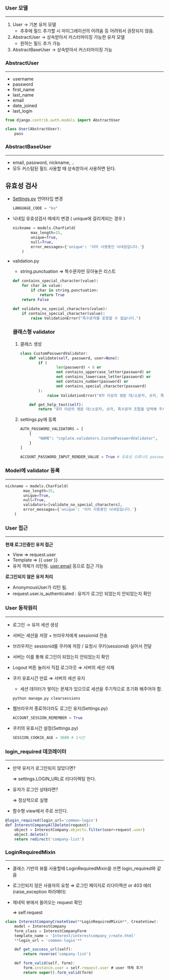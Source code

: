 ### User 모델

---

1. User → 기본 유저 모델
    - 추후에 필드 추가할 시 마이그레이션의 어려움 등 어려워서 권장되지 않음.
2. AbstractUser → 상속받아서 커스터마이징 가능한 유저 모델
    - 원하는 필드 추가 가능
3. AbstractBaseUser → 상속받아서 커스터마이징 가능

### AbstractUser

---

- username
- password
- first_name
- last_name
- email
- date_joined
- last_login

```jsx
from django.contrib.auth.models import AbstractUser

class User(AbstractUser):
    pass
```

### AbstractBaseUser

---

- email, password, nickname, ..
- 모두 커스텀된 필드 사용할 때 상속받아서 사용하면 된다.

## 유효성 검사
- [Settings.py](http://settings.py) 언어타입 변경

    ```python
    LANGUAGE_CODE = "ko"
    ```

- 닉네임 유효성검사 메세지 변경 ( unique에 걸리게되는 경우 )

    ```python
    nickname = models.CharField(
            max_length=15, 
            unique=True, 
            null=True,
            error_messages={'unique': '이미 사용중인 닉네임입니다.'}
        )
    ```

- validation.py
    - string.punctuation ⇒ 특수문자만 모아놓은 리스트

    ```python
    def contains_special_character(value):
        for char in value:
            if char in string.punctuation:
                return True
        return False

    def validate_no_special_characters(value):
        if contains_special_character(value):
            raise ValidationError("특수문자를 포함할 수 없습니다.")
    ```

    ### 클래스형 validator

    1. 클래스 생성

        ```python
        class CustomPasswordValidator:
            def validate(self, password, user=None):
                if (
                        len(password) < 8 or
                        not contains_uppercase_letter(password) or
                        not contains_lowercase_letter(password) or
                        not contains_number(password) or
                        not contains_special_character(password)
                ):
                    raise ValidationError("8자 이상의 영문 대/소문자, 숫자, 특수문자 조합이어야 합니다.")

            def get_help_text(self):
                return "8자 이상의 영문 대/소문자, 숫자, 특수문자 조합을 입력해 주세요."
        ```

    2. settings.py에 등록

        ```python
        AUTH_PASSWORD_VALIDATORS = [
            {
                "NAME": "coplate.validators.CustomPasswordValidator",
            }
        ]

        ACCOUNT_PASSWORD_INPUT_RENDER_VALUE = True # 유효성 오류나도 password 사라지지 않도록
        ```

### Model에 validator 등록

---

```python
nickname = models.CharField(
        max_length=15, 
        unique=True, 
        null=True,
        validators=[validate_no_special_characters],
        error_messages={'unique': '이미 사용중인 닉네임입니다.'}
    )
```

### User 접근

---

**현재 로그인중인 유저 접근**

- View ⇒ request.user
- Template ⇒ {{ user }}
- 유저 객체가 리턴됨. [user.email](http://user.email) 등으로 접근 가능

**로그인되지 않은 유저 처리**

- AnonymousUser가 리턴 됨.
- request.user.is_authenticated : 유저가 로그인 되었는지 안되었는지 확인

### User 동작원리

---

- 로그인 → 유저 세션 생성
- 서버는 세션을 저장 + 브라우저에게 sessionid 전송
- 브라우저는 sessionid를 쿠키에 저장 / 요청시 쿠키(sessionid) 실어서 전달
- 서버는 이를 통해 로그인이 되었는지 안되었는지 확인
- Logout 버튼 눌러서 직접 로그아웃 ⇒ 서버의 세션 삭제
- 쿠키 유효시간 만료 ⇒ 서버의 세션 유지
    - 세션 데이터가 쌓이는 문제가 있으므로 세션을 주기적으로 초기화 해주어야 함.

    ```python
    python manage.py clearsessions
    ```

- 웹브라우저 종료하더라도 로그인 유지(Settings.py)

    ```python
    ACCOUNT_SESSION_REMEMBER = True
    ```

- 쿠키의 유효시간 설정(Settings.py)

    ```python
    SESSION_COOKIE_AGE = 3600 # 1시간
    ```

### login_required 데코레이터

---

- 만약 유저가 로그인되지 않았다면?

    ⇒ settings.LOGIN_URL로 리다이렉팅 한다.

- 유저가 로그인 상태라면?

    ⇒ 정상적으로 실행

- 함수형 view에서 주로 쓰인다.

```jsx
@login_required(login_url='common-login')
def InterestCompanyAllDelete(request):
    object = InterestCompany.objects.filter(user=request.user)
    object.delete()
    return redirect('company-list')
```

### LoginRequiredMixin

---

- 클래스 기반의 뷰를 사용할때 LoginRequiredMixin을 쓰면 login_required와 같음
- 로그인되지 않은 사용자의 요청 ⇒ 로그인 페이지로 리다이렉션 or 403 에러 (raise_exception 파라메터)
- 제네릭 뷰에서 들어오는 request 확인

    ⇒ self.request

```jsx
class InterestCompanyCreateView(**LoginRequiredMixin**, CreateView):
    model = InterestCompany
    form_class = InterestCompanyForm
    template_name = 'Interest/interestcompany_create.html'
    **login_url = 'common-login'**

    def get_success_url(self):
        return reverse('company-list')

    def form_valid(self, form):
        form.instance.user = self.request.user # user 객체 추가
        return super().form_valid(form)
```
